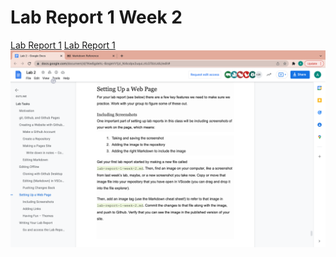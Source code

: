 # Lab Report 1 Week 2

[Lab Report 1](lab-report-1-week-2.html)
[Lab Report 1](https://salbybba.github.io/cse15l-lab-reports/lab-report-1-week-2.html)
![Image Link](screenshot.png)
